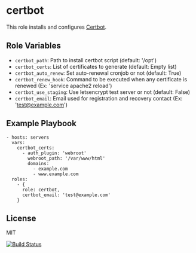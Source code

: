 certbot
=======

This role installs and configures [Certbot](https://certbot.eff.org/).

Role Variables
--------------

- `certbot_path`: Path to install certbot script (default: '/opt')
- `certbot_certs`: List of certificates to generate (default: Empty list)
- `certbot_auto_renew`: Set auto-renewal cronjob or not (default: True)
- `certbot_renew_hook`: Command to be executed when any certificate is renewed (Ex: 'service apache2 reload')
- `certbot_use_staging`: Use letsencrypt test server or not (default: False)
- `certbot_email`: Email used for registration and recovery contact (Ex: 'test@example.com')

Example Playbook
----------------

    - hosts: servers
      vars:
        certbot_certs:
          - auth_plugin: 'webroot'
            webroot_path: '/var/www/html'
            domains:
              - example.com
              - www.example.com
      roles:
        - {
          role: certbot,
          certbot_email: 'test@example.com'
        }

License
-------

MIT

[![Build Status](https://travis-ci.org/dpujadas/ansible-role-certbot.svg?branch=master)](https://travis-ci.org/dpujadas/ansible-role-certbot)

